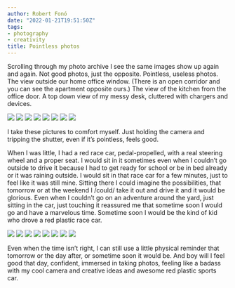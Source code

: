 ```yaml
---
author: Robert Fonó
date: "2022-01-21T19:51:50Z"
tags:
- photography
- creativity
title: Pointless photos
---
```


Scrolling through my photo archive I see the same images show up again and again. Not good photos, just the opposite. Pointless, useless photos. The view outside our home office window. (There is an open corridor and you can see the apartment opposite ours.) The view of the kitchen from the office door. A top down view of my messy desk, cluttered with chargers and devices.

![](FONO2498.jpg)
![](FONO2581.jpg)
![](FONO4418.jpg)
![](FONO2973.jpg)
![](FONO3149.jpg)
![](moment_photo_574585B9.jpg)
![](FONO2525.jpg)
![](FONO5680.jpg)

I take these pictures to comfort myself. Just holding the camera and tripping the shutter, even if it’s pointless, feels good.

When I was little, I had a red race car, pedal-propelled, with a real steering wheel and a proper seat. I would sit in it sometimes even when I couldn’t go outside to drive it because I had to get ready for school or be in bed already or it was raining outside. I would sit in that race car for a few minutes, just to feel like it was still mine. Sitting there I could imagine the possibilities, that tomorrow or at the weekend I /could/ take it out and drive it and it would be glorious. Even when I couldn’t go on an adventure around the yard, just sitting in the car, just touching it reassured me that sometime soon I would go and have a marvelous time. Sometime soon I would be the kind of kid who drove a red plastic race car.

![](FONO4304.jpg)
![](FONO6710.jpg)
![](FONO6887.jpg)
![](FONO7022.jpg)
![](FONO7250.jpg)
![](FONO7300.jpg)
![](FONO3726.jpg)
![](FONO2790.jpg)

Even when the time isn’t right, I can still use a little physical reminder that tomorrow or the day after, or sometime soon it would be. And boy will I feel good that day, confident, immersed in taking photos, feeling like a badass with my cool camera and creative ideas and awesome red plastic sports car.
